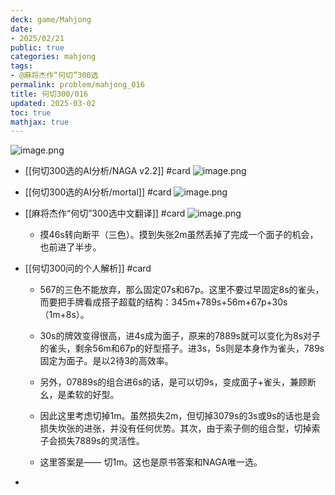 ```yaml
---
deck: game/Mahjong
date:
- 2025/02/21
public: true
categories: mahjong
tags:
- @麻将杰作“何切”300选
permalink: problem/mahjong_016
title: 何切300/016
updated: 2025-03-02
toc: true
mathjax: true
---
```


![image.png](/assets/image_1740141134052_0.png)

  + [[何切300选的AI分析/NAGA v2.2]] #card
![image.png](/assets/image_1740141121287_0.png)

  + [[何切300选的AI分析/mortal]] #card
![image.png](/assets/image_1740141127890_0.png)

  + [[麻将杰作“何切”300选中文翻译]] #card
![image.png](/assets/image_1740141097524_0.png)

    + 摸46s转向断平（三色）。摸到失张2m虽然丢掉了完成一个面子的机会，也前进了半步。

  + [[何切300问的个人解析]] #card
    + 567的三色不能放弃，那么固定07s和67p。这里不要过早固定8s的雀头，而要把手牌看成搭子超载的结构：345m+789s+56m+67p+30s（1m+8s）。

    + 30s的牌效变得很高，进4s成为面子，原来的7889s就可以变化为8s对子的雀头，剩余56m和67p的好型搭子。进3s，5s则是本身作为雀头，789s固定为面子。是以2待3的高效率。

    + 另外，07889s的组合进6s的话，是可以切9s，变成面子+雀头，兼顾断幺，是柔软的好型。

    + 因此这里考虑切掉1m。虽然损失2m，但切掉3079s的3s或9s的话也是会损失坎张的进张，并没有任何优势。其次，由于索子侧的组合型，切掉索子会损失7889s的灵活性。

    + 这里答案是—— 切1m。这也是原书答案和NAGA唯一选。

  + 
